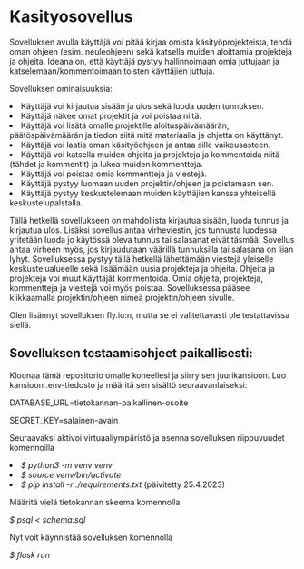 <h1>Kasityosovellus</h1>

Sovelluksen avulla käyttäjä voi pitää kirjaa omista käsityöprojekteista, tehdä oman ohjeen (esim. neuleohjeen) sekä katsella muiden aloittamia projekteja ja ohjeita. 
Ideana on, että käyttäjä pystyy hallinnoimaan omia juttujaan ja katselemaan/kommentoimaan toisten käyttäjien juttuja.
<p>
Sovelluksen ominaisuuksia:
<p>
<li>Käyttäjä voi kirjautua sisään ja ulos sekä luoda uuden tunnuksen. 

<li>Käyttäjä näkee omat projektit ja voi poistaa niitä. 

<li>Käyttäjä voi lisätä omalle projektille aloituspäivämäärän, päätöspäivämäärän ja tiedon siitä mitä materiaalia ja ohjetta on käyttänyt. 

<li>Käyttäjä voi laatia oman käsityöohjeen ja antaa sille vaikeusasteen.

<li>Käyttäjä voi katsella muiden ohjeita ja projekteja ja kommentoida niitä (tähdet ja kommentit) ja lukea muiden kommentteja. 

<li>Käyttäjä voi poistaa omia kommentteja ja viestejä.

<li>Käyttäjä pystyy luomaan uuden projektin/ohjeen ja poistamaan sen. 

<li> Käyttäjä pystyy keskustelemaan muiden käyttäjien kanssa yhteisellä keskustelupalstalla.
<p>
Tällä hetkellä sovellukseen on mahdollista kirjautua sisään, luoda tunnus ja kirjautua ulos.
Lisäksi sovellus antaa virheviestin, jos tunnusta luodessa yritetään luoda jo käytössä oleva tunnus tai salasanat eivät täsmää.
Sovellus antaa virheen myös, jos kirjaudutaan väärillä tunnuksilla tai salasana on liian lyhyt.
Sovelluksessa pystyy tällä hetkellä lähettämään viestejä yleiselle keskustelualueelle sekä lisäämään uusia projekteja ja ohjeita.
Ohjeita ja projekteja voi muut käyttäjät kommentoida.
Omia ohjeita, projekteja, kommentteja ja viestejä voi myös poistaa.
Sovelluksessa pääsee klikkaamalla projektin/ohjeen nimeä projektin/ohjeen sivulle.
<p>
Olen lisännyt sovelluksen fly.io:n, mutta se ei valitettavasti ole testattavissa siellä.
<p>
<h2>Sovelluksen testaamisohjeet paikallisesti:</h2>
<p>
Kloonaa tämä repositorio omalle koneellesi ja siirry sen juurikansioon. Luo kansioon .env-tiedosto ja määritä sen sisältö seuraavanlaiseksi:
<p>
DATABASE_URL=tietokannan-paikallinen-osoite
<p>
SECRET_KEY=salainen-avain
<p>
Seuraavaksi aktivoi virtuaaliympäristö ja asenna sovelluksen riippuvuudet komennoilla
<li><i>$ python3 -m venv venv</i>
<li><i>$ source venv/bin/activate</i>
<li><i>$ pip install -r ./requirements.txt</i> (päivitetty 25.4.2023)
<p>
Määritä vielä tietokannan skeema komennolla
<p>
<i>$ psql < schema.sql</i>
<p>
Nyt voit käynnistää sovelluksen komennolla
<p>
<i>$ flask run<i/>
